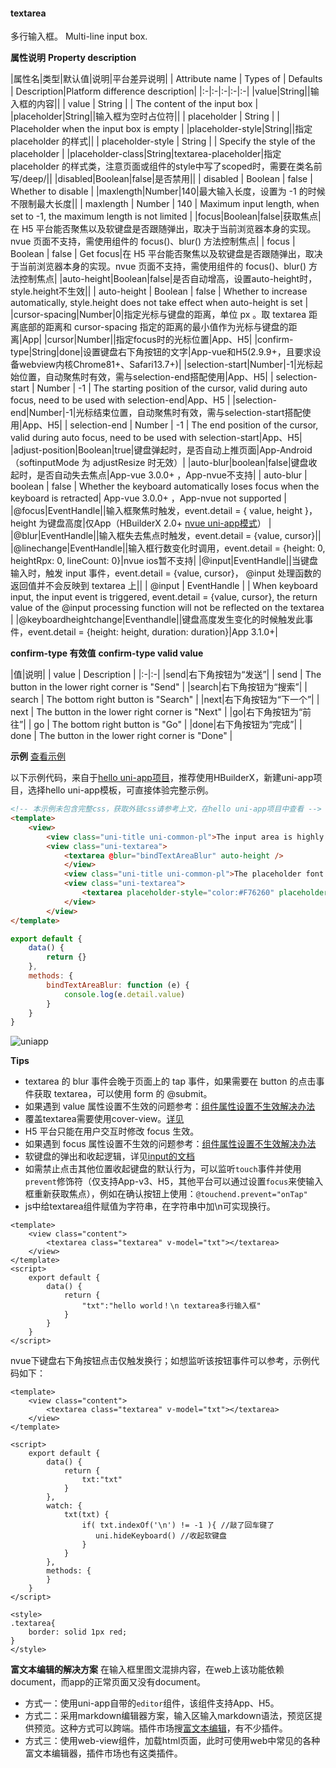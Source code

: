 #### textarea

多行输入框。
Multi-line input box.


**属性说明**
**Property description**

|属性名|类型|默认值|说明|平台差异说明|
| Attribute name    | Types of    | Defaults | Description|Platform difference description|
|:-|:-|:-|:-|:-|
|value|String||输入框的内容||
| value             | String      |          | The content of the input box                                 |
|placeholder|String||输入框为空时占位符||
| placeholder       | String      |          | Placeholder when the input box is empty                      |
|placeholder-style|String||指定 placeholder 的样式||
| placeholder-style | String      |          | Specify the style of the placeholder                         |
|placeholder-class|String|textarea-placeholder|指定 placeholder 的样式类，注意页面或组件的style中写了scoped时，需要在类名前写/deep/||
|disabled|Boolean|false|是否禁用||
| disabled          | Boolean     | false    | Whether to disable                                           |
|maxlength|Number|140|最大输入长度，设置为 -1 的时候不限制最大长度||
| maxlength         | Number      | 140      | Maximum input length, when set to -1, the maximum length is not limited |
|focus|Boolean|false|获取焦点|在 H5 平台能否聚焦以及软键盘是否跟随弹出，取决于当前浏览器本身的实现。nvue 页面不支持，需使用组件的 focus()、blur() 方法控制焦点|
| focus             | Boolean     | false    | Get focus|在 H5 平台能否聚焦以及软键盘是否跟随弹出，取决于当前浏览器本身的实现。nvue 页面不支持，需使用组件的 focus()、blur() 方法控制焦点|
|auto-height|Boolean|false|是否自动增高，设置auto-height时，style.height不生效||
| auto-height       | Boolean     | false    | Whether to increase automatically, style.height does not take effect when auto-height is set |
|cursor-spacing|Number|0|指定光标与键盘的距离，单位 px 。取 textarea 距离底部的距离和 cursor-spacing 指定的距离的最小值作为光标与键盘的距离|App|
|cursor|Number||指定focus时的光标位置|App、H5|
|confirm-type|String|done|设置键盘右下角按钮的文字|App-vue和H5(2.9.9+，且要求设备webview内核Chrome81+、Safari13.7+)|
|selection-start|Number|-1|光标起始位置，自动聚焦时有效，需与selection-end搭配使用|App、H5|
| selection-start   | Number      | -1       | The starting position of the cursor, valid during auto focus, need to be used with selection-end|App、H5 |
|selection-end|Number|-1|光标结束位置，自动聚焦时有效，需与selection-start搭配使用|App、H5|
| selection-end     | Number      | -1       | The end position of the cursor, valid during auto focus, need to be used with selection-start|App、H5|
|adjust-position|Boolean|true|键盘弹起时，是否自动上推页面|App-Android（softinputMode 为 adjustResize 时无效）|
|auto-blur|boolean|false|键盘收起时，是否自动失去焦点|App-vue 3.0.0+ ，App-nvue不支持|
| auto-blur         | boolean     | false    | Whether the keyboard automatically loses focus when the keyboard is retracted| App-vue 3.0.0+ ，App-nvue not supported |
|@focus|EventHandle||输入框聚焦时触发，event.detail = { value, height }，height 为键盘高度|仅App（HBuilderX 2.0+ [nvue uni-app模式](http://ask.dcloud.net.cn/article/36074)） |
|@blur|EventHandle||输入框失去焦点时触发，event.detail = {value, cursor}||
|@linechange|EventHandle||输入框行数变化时调用，event.detail = {height: 0, heightRpx: 0, lineCount: 0}|nvue ios暂不支持|
|@input|EventHandle||当键盘输入时，触发 input 事件，event.detail = {value, cursor}， @input 处理函数的返回值并不会反映到 textarea 上||
| @input            | EventHandle |          | When keyboard input, the input event is triggered, event.detail = {value, cursor}, the return value of the @input processing function will not be reflected on the textarea |
|@keyboardheightchange|Eventhandle||键盘高度发生变化的时候触发此事件，event.detail = {height: height, duration: duration}|App 3.1.0+|


**confirm-type 有效值**
**confirm-type valid value**


|值|说明|
| value  | Description                                    |
|:-|:-|
|send|右下角按钮为“发送”|
| send   | The button in the lower right corner is "Send" |
|search|右下角按钮为“搜索”|
| search | The bottom right button is "Search"            |
|next|右下角按钮为“下一个”|
| next   | The button in the lower right corner is "Next" |
|go|右下角按钮为“前往”|
| go     | The bottom right button is "Go"                |
|done|右下角按钮为“完成”|
| done   | The button in the lower right corner is "Done" |

**示例** [查看示例](https://hellouniapp.dcloud.net.cn/pages/component/textarea/textarea)
 
以下示例代码，来自于[hello uni-app项目](https://github.com/dcloudio/hello-uniapp)，推荐使用HBuilderX，新建uni-app项目，选择hello uni-app模板，可直接体验完整示例。
```html
<!-- 本示例未包含完整css，获取外链css请参考上文，在hello uni-app项目中查看 -->
<template>
	<view>
		<view class="uni-title uni-common-pl">The input area is highly adaptive, no scroll bar appears</view>
		<view class="uni-textarea">
			<textarea @blur="bindTextAreaBlur" auto-height />
			</view>
			<view class="uni-title uni-common-pl">The placeholder font is red textarea</view>
			<view class="uni-textarea">
				<textarea placeholder-style="color:#F76260" placeholder="The placeholder font is red"/>
			</view>
		</view>
</template>
```
 
```javascript
export default {
    data() {
        return {}
    },
    methods: {
        bindTextAreaBlur: function (e) {
            console.log(e.detail.value)
        }
    }
}
```

![uniapp](https://bjetxgzv.cdn.bspapp.com/VKCEYUGU-uni-app-doc/3aa1edc0-4f2f-11eb-bd01-97bc1429a9ff.png)

**Tips**

- textarea 的 blur 事件会晚于页面上的 tap 事件，如果需要在 button 的点击事件获取 textarea，可以使用 form 的 @submit。
- 如果遇到 value 属性设置不生效的问题参考：[组件属性设置不生效解决办法](/vue-api?id=_4-组件属性设置不生效解决办法)
- 覆盖textarea需要使用cover-view。[详见](/component/native-component)
- H5 平台只能在用户交互时修改 focus 生效。
- 如果遇到 focus 属性设置不生效的问题参考：[组件属性设置不生效解决办法](/vue-api?id=_4-组件属性设置不生效解决办法)
- 软键盘的弹出和收起逻辑，详见[input的文档](/component/input?id=app%E5%B9%B3%E5%8F%B0ios%E7%AB%AF%E8%BD%AF%E9%94%AE%E7%9B%98%E4%B8%8A%E6%96%B9%E6%A8%AA%E6%9D%A1%E5%8E%BB%E9%99%A4%E6%96%B9%E6%A1%88)
- 如需禁止点击其他位置收起键盘的默认行为，可以监听`touch`事件并使用`prevent`修饰符（仅支持App-v3、H5，其他平台可以通过设置`focus`来使输入框重新获取焦点），例如在确认按钮上使用：```@touchend.prevent="onTap"```
- js中给textarea组件赋值为字符串，在字符串中加\n可实现换行。

```
<template>
    <view class="content">
        <textarea class="textarea" v-model="txt"></textarea>
    </view>
</template>
<script>
    export default {
        data() {
            return {
                "txt":"hello world！\n textarea多行输入框"
            }
        }
    }
</script>
```



nvue下键盘右下角按钮点击仅触发换行；如想监听该按钮事件可以参考，示例代码如下：
```
<template>
	<view class="content">
		<textarea class="textarea" v-model="txt"></textarea>
	</view>
</template>

<script>
	export default {
		data() {
			return {
				txt:"txt"
			}
		},
		watch: {
			txt(txt) {
				if( txt.indexOf('\n') != -1 ){ //敲了回车键了
				   uni.hideKeyboard() //收起软键盘
				}
			}
		},
		methods: {
		}
	}
</script>

<style>
.textarea{
	border: solid 1px red;
}
</style>
```


**富文本编辑的解决方案**
在输入框里图文混排内容，在web上该功能依赖document，而app的正常页面又没有document。
- 方式一：使用uni-app自带的`editor`组件，该组件支持App、H5。
- 方式二：采用markdown编辑器方案，输入区输入markdown语法，预览区提供预览。这种方式可以跨端。插件市场搜[富文本编辑](https://ext.dcloud.net.cn/search?q=%E5%AF%8C%E6%96%87%E6%9C%AC%E7%BC%96%E8%BE%91)，有不少插件。
- 方式三：使用web-view组件，加载html页面，此时可使用web中常见的各种富文本编辑器，插件市场也有这类插件。
